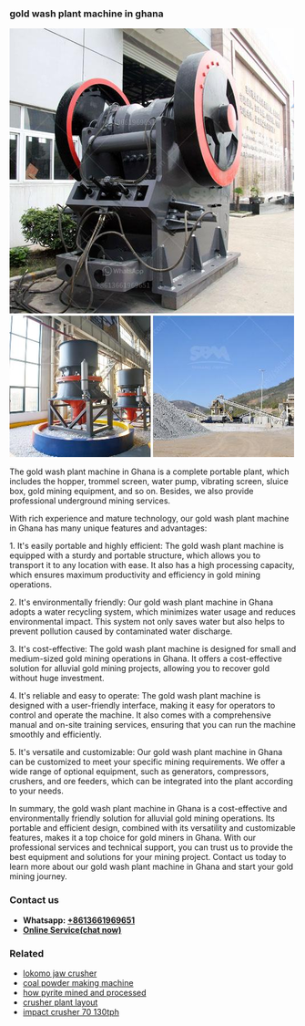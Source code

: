 <h3>gold wash plant machine in ghana</h3><img src='1706768194.jpg' alt=''><p>The gold wash plant machine in Ghana is a complete portable plant, which includes the hopper, trommel screen, water pump, vibrating screen, sluice box, gold mining equipment, and so on. Besides, we also provide professional underground mining services.</p><p>With rich experience and mature technology, our gold wash plant machine in Ghana has many unique features and advantages:</p><p>1. It's easily portable and highly efficient: The gold wash plant machine is equipped with a sturdy and portable structure, which allows you to transport it to any location with ease. It also has a high processing capacity, which ensures maximum productivity and efficiency in gold mining operations.</p><p>2. It's environmentally friendly: Our gold wash plant machine in Ghana adopts a water recycling system, which minimizes water usage and reduces environmental impact. This system not only saves water but also helps to prevent pollution caused by contaminated water discharge.</p><p>3. It's cost-effective: The gold wash plant machine is designed for small and medium-sized gold mining operations in Ghana. It offers a cost-effective solution for alluvial gold mining projects, allowing you to recover gold without huge investment.</p><p>4. It's reliable and easy to operate: The gold wash plant machine is designed with a user-friendly interface, making it easy for operators to control and operate the machine. It also comes with a comprehensive manual and on-site training services, ensuring that you can run the machine smoothly and efficiently.</p><p>5. It's versatile and customizable: Our gold wash plant machine in Ghana can be customized to meet your specific mining requirements. We offer a wide range of optional equipment, such as generators, compressors, crushers, and ore feeders, which can be integrated into the plant according to your needs.</p><p>In summary, the gold wash plant machine in Ghana is a cost-effective and environmentally friendly solution for alluvial gold mining operations. Its portable and efficient design, combined with its versatility and customizable features, makes it a top choice for gold miners in Ghana. With our professional services and technical support, you can trust us to provide the best equipment and solutions for your mining project. Contact us today to learn more about our gold wash plant machine in Ghana and start your gold mining journey.</p><h3>Contact us</h3><ul><li><strong>Whatsapp:&nbsp;<a href="https://wa.me/8613661969651">+8613661969651</a></strong></li><li><a href="https://swt.shibang-china.com/?git&amp;zhl&amp;gold wash plant machine in ghana"><strong>Online Service(chat now)</strong></a></li></ul><h3>Related</h3><ul><li><a href='lokomo jaw crusher.md'>lokomo jaw crusher</a></li><li><a href='coal powder making machine.md'>coal powder making machine</a></li><li><a href='how pyrite mined and processed.md'>how pyrite mined and processed</a></li><li><a href='crusher plant layout.md'>crusher plant layout</a></li><li><a href='impact crusher 70 130tph.md'>impact crusher 70 130tph</a></li></ul>
